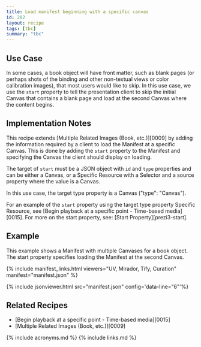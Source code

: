 ```yaml
---
title: Load manifest beginning with a specific canvas
id: 202
layout: recipe
tags: [tbc]
summary: "tbc"
---
```


## Use Case

In some cases, a book object will have front matter, such as blank pages (or perhaps shots of the binding and other non-textual views or color calibration images), that most users would like to skip. In this use case, we use the `start` property to tell the presentation client to skip the initial Canvas that contains a blank page and load at the second Canvas where the content begins.

## Implementation Notes

This recipe extends [Multiple Related Images (Book, etc.)][0009] by adding the information required by a client to load the Manifest at a specific Canvas. This is done by adding the `start` property to the Manifest and specifying the Canvas the client should display on loading.

The target of `start` must be a JSON object with `id` and `type` properties and can be either a Canvas, or a Specific Resource with a Selector and a source property where the value is a Canvas.

In this use case, the target type property is a Canvas ("type": "Canvas").

For an example of the `start` property using the target type property Specific Resource, see [Begin playback at a specific point - Time-based media][0015]. For more on the start property, see: [Start Property][prezi3-start].

## Example

This example shows a Manifest with multiple Canvases for a book object. The start property specifies loading the Manifest at the second Canvas.

{% include manifest_links.html viewers="UV, Mirador, Tify, Curation" manifest="manifest.json" %}

{% include jsonviewer.html src="manifest.json" config='data-line="6"'%}

## Related Recipes

* [Begin playback at a specific point - Time-based media][0015]
* [Multiple Related Images (Book, etc.)][0009]

{% include acronyms.md %}
{% include links.md %}
